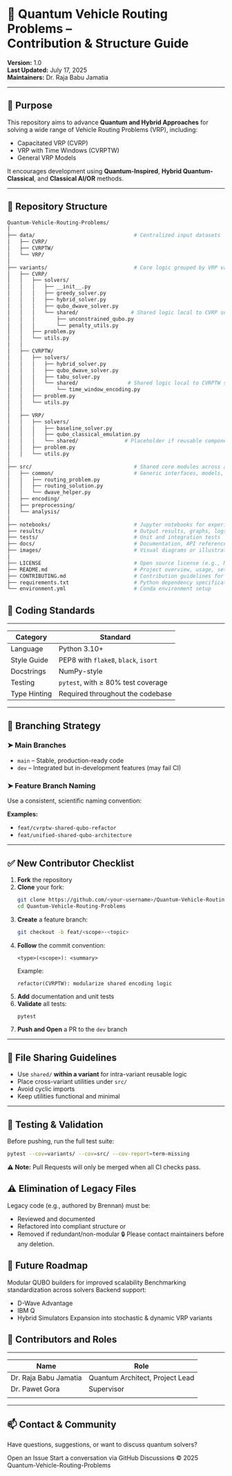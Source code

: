 # 🧭 Quantum Vehicle Routing Problems – <br> Contribution & Structure Guide <br>


**Version:** 1.0  
**Last Updated:** July 17, 2025  
**Maintainers:** Dr. Raja Babu Jamatia


---

## 🚀 Purpose

This repository aims to advance **Quantum and Hybrid Approaches** for solving a wide range of Vehicle Routing Problems (VRP), including:

- Capacitated VRP (CVRP)
- VRP with Time Windows (CVRPTW)
- General VRP Models

It encourages development using **Quantum-Inspired**, **Hybrid Quantum-Classical**, and **Classical AI/OR** methods.

---




## 🧱 Repository Structure

```bash
Quantum-Vehicle-Routing-Problems/
│
├── data/                                # Centralized input datasets
│   ├── CVRP/
│   ├── CVRPTW/
│   └── VRP/
│
├── variants/                            # Core logic grouped by VRP variants
│   ├── CVRP/
│   │   ├── solvers/
│   │   │   ├── __init__.py
│   │   │   ├── greedy_solver.py
│   │   │   ├── hybrid_solver.py
│   │   │   ├── qubo_dwave_solver.py
│   │   │   └── shared/                 # Shared logic local to CVRP solvers
│   │   │       ├── unconstrained_qubo.py
│   │   │       └── penalty_utils.py
│   │   ├── problem.py
│   │   └── utils.py
│   │
│   ├── CVRPTW/
│   │   ├── solvers/
│   │   │   ├── hybrid_solver.py
│   │   │   ├── qubo_dwave_solver.py
│   │   │   ├── tabu_solver.py
│   │   │   └── shared/                # Shared logic local to CVRPTW solvers
│   │   │       └── time_window_encoding.py
│   │   ├── problem.py
│   │   └── utils.py
│   │
│   ├── VRP/
│   │   ├── solvers/
│   │   │   ├── baseline_solver.py
│   │   │   ├── qubo_classical_emulation.py
│   │   │   └── shared/               # Placeholder if reusable components emerge
│   │   ├── problem.py
│   │   └── utils.py
│
├── src/                                 # Shared core modules across all variants
│   ├── common/                          # Generic interfaces, models, helpers
│   │   ├── routing_problem.py
│   │   ├── routing_solution.py
│   │   └── dwave_helper.py
│   ├── encoding/
│   ├── preprocessing/
│   └── analysis/
│
├── notebooks/                           # Jupyter notebooks for experimentation
├── results/                             # Output results, graphs, logs
├── tests/                               # Unit and integration tests
├── docs/                                # Documentation, API references, theory
├── images/                              # Visual diagrams or illustrations
│
├── LICENSE                              # Open source license (e.g., MIT, Apache 2.0)
├── README.md                            # Project overview, usage, setup
├── CONTRIBUTING.md                      # Contribution guidelines for collaborators
├── requirements.txt                     # Python dependency specification
└── environment.yml                      # Conda environment setup

``` 


## 📜 Coding Standards
_____________________________________________________________
| **Category**  | **Standard**                              |
|---------------|-------------------------------------------|
| Language      | Python 3.10+                              |
| Style Guide   | PEP8 with `flake8`, `black`, `isort`      |
| Docstrings    | NumPy-style                               |
| Testing       | `pytest`, with ≥ 80% test coverage        |
| Type Hinting  | Required throughout the codebase          |
-------------------------------------------------------------


## 🔁 Branching Strategy

### ➤ Main Branches
- `main` – Stable, production-ready code
- `dev` – Integrated but in-development features (may fail CI)

### ➤ Feature Branch Naming

Use a consistent, scientific naming convention:

**Examples:**
- `feat/cvrptw-shared-qubo-refactor`
- `feat/unified-shared-qubo-architecture`

---

## ✅ New Contributor Checklist

1. **Fork** the repository
2. **Clone** your fork:
    ```bash
    git clone https://github.com/<your-username>/Quantum-Vehicle-Routing-Problems.git
    cd Quantum-Vehicle-Routing-Problems
    ```
3. **Create** a feature branch:
    ```bash
    git checkout -b feat/<scope>-<topic>
    ```
4. **Follow** the commit convention:
    ```
    <type>(<scope>): <summary>
    ```
    Example:
    ```
    refactor(CVRPTW): modularize shared encoding logic
    ```
5. **Add** documentation and unit tests
6. **Validate** all tests:
    ```bash
    pytest
    ```
7. **Push and Open** a PR to the `dev` branch

---

## 📁 File Sharing Guidelines

- Use `shared/` **within a variant** for intra-variant reusable logic
- Place cross-variant utilities under `src/`
- Avoid cyclic imports
- Keep utilities functional and minimal

---

## 🧪 Testing & Validation

Before pushing, run the full test suite:

```bash
pytest --cov=variants/ --cov=src/ --cov-report=term-missing
 ```
**⚠️ Note:** Pull Requests will only be merged when all CI checks pass.


## ⚠️ Elimination of Legacy Files

Legacy code (e.g., authored by Brennan) must be:

- Reviewed and documented
- Refactored into compliant structure or
- Removed if redundant/non-modular
🔒 Please contact maintainers before any deletion.

## 📌 Future Roadmap

Modular QUBO builders for improved scalability
Benchmarking standardization across solvers
Backend support:
- D-Wave Advantage
- IBM Q
- Hybrid Simulators
Expansion into stochastic & dynamic VRP variants

## 🙌 Contributors and Roles

__________________________________________________________________________
|   **Name**                 |     **Role**                              |
|----------------------------|-------------------------------------------|
| Dr. Raja Babu Jamatia      |  Quantum Architect, Project Lead          |
| Dr. Pawet Gora             |  Supervisor                               |
|                            |                                           |             
--------------------------------------------------------------------------


## 📫 Contact & Community

Have questions, suggestions, or want to discuss quantum solvers?

Open an Issue
Start a conversation via GitHub Discussions
© 2025 Quantum-Vehicle-Routing-Problems

